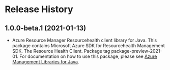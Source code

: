 # Release History

## 1.0.0-beta.1 (2021-01-13)

- Azure Resource Manager Resourcehealth client library for Java. This package contains Microsoft Azure SDK for Resourcehealth Management SDK. The Resource Health Client. Package tag package-preview-2021-01. For documentation on how to use this package, please see [Azure Management Libraries for Java](https://aka.ms/azsdk/java/mgmt).